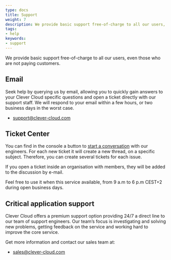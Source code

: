 ```yaml
---
type: docs
title: Support
weight: 7
description: We provide basic support free-of-charge to all our users, here's how to reach us
tags:
- help
keywords:
- support
---
```


We provide basic support free-of-charge to all our users, even those who are not paying customers.

## Email

Seek help by querying us by email, allowing you to quickly gain answers to your Clever Cloud specific questions and open a ticket directly with our support staff. We will respond to your email within a few hours, or two business days in the worst case.

* <support@clever-cloud.com>

## Ticket Center

You can find in the console a button to [start a conversation](https://console.clever-cloud.com/ticket-center-choice) with our engineers. For each new ticket it will create a new thread, on a specific subject. Therefore, you can create several tickets for each issue.

If you open a ticket inside an organisation with members, they will be added to the discussion by e-mail.

Feel free to use it when this service available, from 9 a.m to 6 p.m CEST+2 during open business days.

## Critical application support

Clever Cloud offers a premium support option providing 24/7 a direct line to our team of support engineers. Our team’s focus is investigating and solving new problems, getting feedback on the service and working hard to improve the core service.

Get more information and contact our sales team at:

* <sales@clever-cloud.com>

